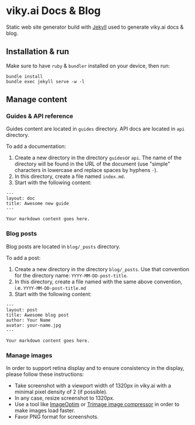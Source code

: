 # viky.ai Docs & Blog

Static web site generator build with [Jekyll](https://jekyllrb.com/) used to generate viky.ai docs & blog.


## Installation & run

Make sure to have `ruby` & `bundler` installed on your device, then run:

```
bundle install
bundle exec jekyll serve -w -l
```

## Manage content

### Guides & API reference

Guides content are located in `guides` directory.
API docs are located in `api` directory.

To add a documentation:

1. Create a new directory in the directory `guides`or `api`. The name of the directory will be found in the URL of the document (use "simple" characters in lowercase and replace spaces by hyphens `-`).
2. In this directory, create a file named `index.md`.
3. Start with the following content:

```
---
layout: doc
title: Awesome new guide
---

Your markdown content goes here.
```

### Blog posts

Blog posts are located in `blog/_posts` directory.

To add a post:

1. Create a new directory in the directory `blog/_posts`. Use that convention for the directory name: `YYYY-MM-DD-post-title`.
2. In this directory, create a file named with the same above convention, i.e. `YYYY-MM-DD-post-title.md`
3. Start with the following content:


```
---
layout: post
title: Awesome blog post
author: Your Name
avatar: your-name.jpg
---

Your markdown content goes here.
```

### Manage images

In order to support retina display and to ensure consistency in the display, please follow these instructions:

* Take screenshot with a viewport width of 1320px in viky.ai with a minimal pixel density of 2 (if possible).
* In any case, resize screenshot to 1320px.
* Use a tool like [ImageOptim](https://imageoptim.com) or [Trimage image compressor](https://trimage.org/) in order to make images load faster.
* Favor PNG format for screenshots.


